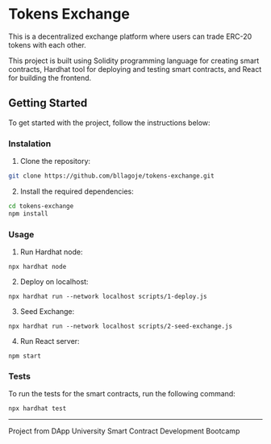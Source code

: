 # Tokens Exchange

This is a decentralized exchange platform where users can trade ERC-20 tokens with each other.

This project is built using Solidity programming language for creating smart contracts, Hardhat tool for deploying and testing smart contracts, and React for building the frontend.


## Getting Started

To get started with the project, follow the instructions below:

### Instalation

1. Clone the repository:
```bash
git clone https://github.com/bllagoje/tokens-exchange.git
```
2. Install the required dependencies:
```bash
cd tokens-exchange
npm install
```


### Usage
1. Run Hardhat node:
```
npx hardhat node
```
2. Deploy on localhost:
```
npx hardhat run --network localhost scripts/1-deploy.js
```
3. Seed Exchange:
```
npx hardhat run --network localhost scripts/2-seed-exchange.js
```
4. Run React server:
```
npm start
```


### Tests

To run the tests for the smart contracts, run the following command:
```
npx hardhat test
```

----

Project from DApp University Smart Contract Development Bootcamp
